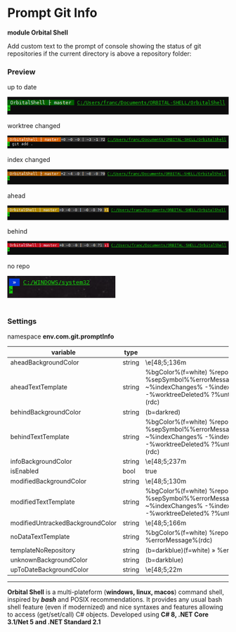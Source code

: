 ﻿# Prompt Git Info
**module Orbital Shell**

Add custom text to the prompt of console showing the status of git repositories if the current directory is above a repository folder:

### Preview

up to date

<img src="0.png"/>

worktree changed

<img src="1.png"/>

index changed

<img src="2.png"/>

ahead

<img src="3.png"/>

behind

<img src="4.png"/>

no repo

<img src="norepo.png"/>
<br>
<br>

### Settings

namespace **env.com.git.promptInfo**

variable | type | value
-- | -- | --
aheadBackgroundColor               | string          | \e[48;5;136m
aheadTextTemplate                  | string          | %bgColor%(f=white) %repoName% ├ %branch% %sepSymbol%%errorMessage%\e[48;5;237m+%indexAdded% ~%indexChanges% -%indexDeleted% \| ~%worktreeChanges% -%worktreeDeleted% ?%untracked% \e[48;5;136m↑%ahead%(rdc)
behindBackgroundColor              | string          | (b=darkred)
behindTextTemplate                 | string          | %bgColor%(f=white) %repoName% ├ %branch% %sepSymbol%%errorMessage%\e[48;5;237m+%indexAdded% ~%indexChanges% -%indexDeleted% \| ~%worktreeChanges% -%worktreeDeleted% ?%untracked% (b=darkred)↓%behind%(rdc)
infoBackgroundColor                | string          | \e[48;5;237m
isEnabled                          | bool            | true
modifiedBackgroundColor            | string          | \e[48;5;130m
modifiedTextTemplate               | string          | %bgColor%(f=white) %repoName% ├ %branch% %sepSymbol%%errorMessage%\e[48;5;237m+%indexAdded% ~%indexChanges% -%indexDeleted% \| ~%worktreeChanges% -%worktreeDeleted% ?%untracked%(rdc)
modifiedUntrackedBackgroundColor   | string          | \e[48;5;166m
noDataTextTemplate                 | string          | %bgColor%(f=white) %repoName% ├ %branch% %errorMessage%(rdc)
templateNoRepository               | string          | (b=darkblue)(f=white) » %errorMessage%(rdc)
unknownBackgroundColor             | string          | (b=darkblue)
upToDateBackgroundColor            | string          | \e[48;5;22m

<hr>

<b>Orbital Shell</b> is a multi-plateform (**windows, linux, macos**) command shell, inspired by <b><i>bash</i></b> and POSIX recommendations. It provides any usual bash shell feature (even if modernized) and nice syntaxes and features allowing to access (get/set/call) C# objects. Developed using **C# 8, .NET Core 3.1/Net 5 and .NET Standard 2.1**

